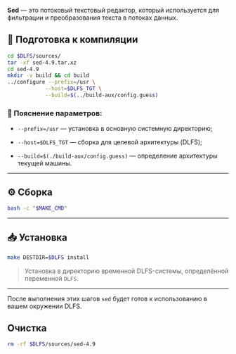 **Sed** — это потоковый текстовый редактор, который используется для фильтрации и преобразования текста в потоках данных.

## 🔧 Подготовка к компиляции

```bash
cd $DLFS/sources/
tar -xf sed-4.9.tar.xz 
cd sed-4.9
mkdir -v build && cd build
../configure --prefix=/usr \
            --host=$DLFS_TGT \
            --build=$(../build-aux/config.guess)
```

### 📌 Пояснение параметров:

- `--prefix=/usr` — установка в основную системную директорию;
    
- `--host=$DLFS_TGT` — сборка для целевой архитектуры (DLFS);
    
- `--build=$(./build-aux/config.guess)` — определение архитектуры текущей машины.
    

---

## ⚙️ Сборка

```bash
bash -c "$MAKE_CMD"
```

---

## 📥 Установка

```bash
make DESTDIR=$DLFS install
```

> Установка в директорию временной DLFS-системы, определённой переменной `DLFS`.

---

После выполнения этих шагов `sed` будет готов к использованию в вашем окружении DLFS.

## Очистка

```bash
rm -rf $DLFS/sources/sed-4.9
```
